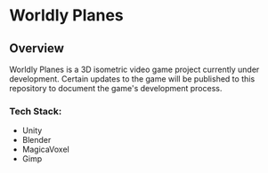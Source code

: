 # Worldly Planes

## Overview
Worldly Planes is a 3D isometric video game project currently under development. Certain updates to the game will be published to this repository to document the game's development process.

### Tech Stack:
- Unity
- Blender
- MagicaVoxel
- Gimp
